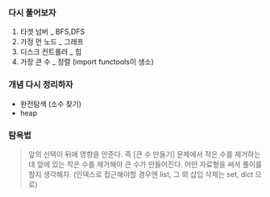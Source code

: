 ### 다시 풀어보자

1. 타겟 넘버 _ BFS,DFS
2. 가정 먼 노드 _ 그래프
3. 디스크 컨트롤러 _ 힙
4. 가장 큰 수 _ 정렬 (import functools이 생소)

### 개념 다시 정리하자
- 완전탐색 (소수 찾기)
- heap

### 탐욕법
> 앞의 선택이 뒤에 영향을 안준다. 즉 [큰 수 만들기] 문제에서 작은 수를 제거하는데 앞에 있는 작은 수를 제거해야 큰 수가 만들어진다. 어떤 자료형을 써서 풀이를 할지 생각해자. (인덱스로 접근해야할 경우엔 list, 그 외 삽입 삭제는 set, dict 으로)
